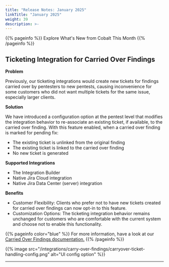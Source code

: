 ```yaml
---
title: "Release Notes: January 2025"
linkTitle: "January 2025"
weight: 39
description: >-
---
```


{{% pageinfo %}} 
Explore What's New from Cobalt This Month
{{% /pageinfo %}}


## Ticketing Integration for Carried Over Findings

<strong>Problem</strong>
<p>Previously, our ticketing integrations would create new tickets for findings carried over by pentesters to new pentests, causing inconvenience for some customers who did not want multiple tickets for the same issue, especially larger clients.</p>

<strong>Solution</strong>
<p>We have introduced a configuration option at the pentest level that modifies the integration behavior to re-associate an existing ticket, if available, to the carried over finding. With this feature enabled, when a carried over finding is marked for pending fix:</p>

- The existing ticket is unlinked from the original finding
- The existing ticket is linked to the carried over finding
- No new ticket is generated

<strong>Supported Integrations</strong>
- The Integration Builder
- Native Jira Cloud integration
- Native Jira Data Center (server) integration

<strong>Benefits</strong>
- Customer Flexibility: Clients who prefer not to have new tickets created for carried over findings can now opt-in to this feature.
- Customization Options: The ticketing integration behavior remains unchanged for customers who are comfortable with the current system and choose not to enable this functionality.

{{% pageinfo color="blue" %}}
For more information, have a look at our [Carried Over Findings documentation.](https://docs.cobalt.io/integrations/carried-over-findings/)
{{% /pageinfo %}}

{{% image src="/integrations/carry-over-findings/carryover-ticket-handling-config.png" alt="UI config option" %}}

---

